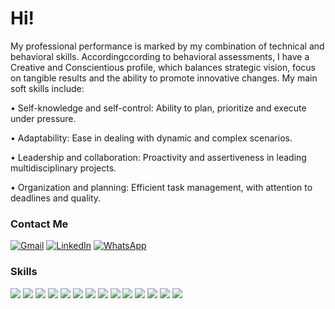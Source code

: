 
# Hi!

My professional performance is marked by my combination of technical and behavioral skills. Accordingccording to behavioral assessments, I have a Creative and Conscientious profile, which balances strategic vision, focus on tangible results and the ability to promote innovative changes. My main soft skills include:

• Self-knowledge and self-control: Ability to plan, prioritize and execute under pressure.

• Adaptability: Ease in dealing with dynamic and complex scenarios.

• Leadership and collaboration: Proactivity and assertiveness in leading multidisciplinary projects.

• Organization and planning: Efficient task management, with attention to deadlines and quality.

### Contact Me

[![Gmail](https://img.shields.io/badge/Gmail-333333?style=for-the-badge\&logo=gmail\&logoColor=red)](mailto:jullianapolli@gmail.com) [![LinkedIn](https://img.shields.io/badge/-LinkedIn-000?style=for-the-badge\&logo=linkedin\&logoColor=30A3DC)](https://www.linkedin.com/in/julliana-polli/) [![WhatsApp](https://img.shields.io/badge/WhatsApp-25D366?style=for-the-badge\&logo=whatsapp\&logoColor=white)](https://wa.me/+5547992275017)

### Skills

![](https://img.shields.io/badge/Git-000?style=for-the-badge\&logo=git\&logoColor=E94D5F) ![](https://img.shields.io/badge/Figma-696969?style=for-the-badge\&logo=figma\&logoColor=figma) ![](https://img.shields.io/badge/Vscode-007ACC?style=for-the-badge\&logo=visual-studio-code\&logoColor=white) ![](https://img.shields.io/badge/Markdown-000?style=for-the-badge\&logo=markdown) ![](https://img.shields.io/badge/python-3670A0?style=for-the-badge\&logo=python\&logoColor=ffdd54) ![](https://img.shields.io/badge/MySQL-00000F?style=for-the-badge\&logo=mysql\&logoColor=white) ![](https://img.shields.io/badge/MongoDB-%234ea94b.svg?style=for-the-badge\&logo=mongodb\&logoColor=white) ![](https://img.shields.io/badge/Windows-000?style=for-the-badge\&logo=windows\&logoColor=2CA5E0) ![](https://img.shields.io/badge/PowerBI-F2C811?style=for-the-badge\&logo=Power%20BI\&logoColor=white) ![](https://img.shields.io/badge/Microsoft_Excel-217346?style=for-the-badge\&logo=microsoft-excel\&logoColor=white) ![](https://img.shields.io/badge/Microsoft_Office-D83B01?style=for-the-badge\&logo=microsoft-office\&logoColor=white) ![](https://img.shields.io/badge/Microsoft_PowerPoint-B7472A?style=for-the-badge\&logo=microsoft-powerpoint\&logoColor=white) ![](https://img.shields.io/badge/Microsoft_SharePoint-0078D4?style=for-the-badge\&logo=microsoft-sharepoint\&logoColor=white) ![](https://img.shields.io/badge/Trello-0052CC?style=for-the-badge\&logo=trello\&logoColor=white)
